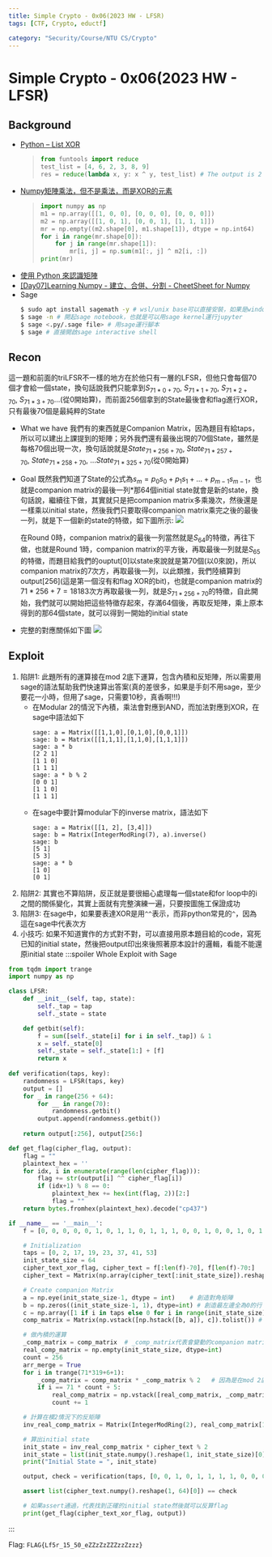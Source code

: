 ```yaml
---
title: Simple Crypto - 0x06(2023 HW - LFSR)
tags: [CTF, Crypto, eductf]

category: "Security/Course/NTU CS/Crypto"
---
```


# Simple Crypto - 0x06(2023 HW - LFSR)
## Background
* [Python – List XOR](https://www.geeksforgeeks.org/python-list-xor/)
    > ```python
    > from funtools import reduce
    > test_list = [4, 6, 2, 3, 8, 9]
    > res = reduce(lambda x, y: x ^ y, test_list) # The output is 2
    > ```
* [Numpy矩陣乘法，但不是乘法，而是XOR的元素](https://www.qiniu.com/qfans/qnso-67006518#comments)
    > ```python
    > import numpy as np
    > m1 = np.array([[1, 0, 0], [0, 0, 0], [0, 0, 0]])
    > m2 = np.array([[1, 0, 1], [0, 0, 1], [1, 1, 1]])
    > mr = np.empty((m2.shape[0], m1.shape[1]), dtype = np.int64)
    > for i in range(mr.shape[0]):
    >     for j in range(mr.shape[1]):
    >         mr[i, j] = np.sum(m1[:, j] ^ m2[i, :])
    > print(mr)
    > ```
* [使用 Python 來認識矩陣](https://pyradise.com/使用-python-來認識矩陣-915376207187)
* [[Day07]Learning Numpy - 建立、合併、分割 - CheetSheet for Numpy](https://ithelp.ithome.com.tw/articles/10203624)
* Sage
    ```bash
    $ sudo apt install sagemath -y # wsl/unix base可以直接安裝，如果是windows要下載sage binary，有1.4GB
    $ sage -n # 開起sage notebook，也就是可以用sage kernel運行jupyter
    $ sage <.py/.sage file> # 用sage運行腳本
    $ sage # 直接開啟sage interactive shell
    ```
## Recon
這一題和前面的triLFSR不一樣的地方在於他只有一層的LFSR，但他只會每個70個才會給一個state，換句話說我們只能拿到$S_{71*0+70},\ S_{71*1+70},\ S_{71*2+70},\ S_{71*3+70}...$(從0開始算)，而前面256個拿到的State最後會和flag進行XOR，只有最後70個是最純粹的State

* What we have
我們有的東西就是Companion Matrix，因為題目有給taps，所以可以建出上課提到的矩陣；另外我們還有最後出現的70個State，雖然是每格70個出現一次，換句話說就是$State_{71*256+70},\ State_{71*257+70},\ State_{71*258+70},\ ...State_{71*325+70}$(從0開始算)
* Goal
既然我們知道了State的公式為$s_m = p_0s_0 + p_1s_1 + … + p_{m-1}s_{m-1}$，也就是companion matrix的最後一列$*$那64個initial state就會是新的state，換句話說，繼續往下做，其實就只是把companion matrix多乘幾次，然後還是一樣乘以initial state，然後我們只要取得companion matrix乘完之後的最後一列，就是下一個新的state的特徵，如下圖所示:
![](https://hackmd.io/_uploads/HkwyVkGx6.jpg)

    在Round 0時，companion matrix的最後一列當然就是$S_{64}$的特徵，再往下做，也就是Round 1時，companion matrix的平方後，再取最後一列就是$S_{65}$的特徵，而題目給我們的ouptut[0]以state來說就是第70個(以0來說)，所以companion matrix的7次方，再取最後一列，以此類推，我們陸續算到output[256](這是第一個沒有和flag XOR的bit)，也就是companion matrix的$71*256+7=18183$次方再取最後一列，就是$S_{71*256+70}$的特徵，自此開始，我們就可以開始把這些特徵存起來，存滿64個後，再取反矩陣，乘上原本得到的那64個state，就可以得到一開始的initial state

* 完整的對應關係如下圖
![](https://hackmd.io/_uploads/SJcl-JGep.jpg)

## Exploit
1. 陷阱1: 此題所有的運算接在mod 2底下運算，包含內積和反矩陣，所以需要用sage的語法幫助我們快速算出答案(真的差很多，如果是手刻不用sage，至少要花一小時，但用了sage，只需要10秒，真香啊!!!)
    * 在Modular 2的情況下內積，乘法會對應到AND，而加法對應到XOR，在sage中語法如下
        ```sage
        sage: a = Matrix([[1,1,0],[0,1,0],[0,0,1]])
        sage: b = Matrix([[1,1,1],[1,1,0],[1,1,1]])
        sage: a * b
        [2 2 1]
        [1 1 0]
        [1 1 1]
        sage: a * b % 2
        [0 0 1]
        [1 1 0]
        [1 1 1]
        ```
    * 在sage中要計算modular下的inverse matrix，語法如下
        ```sage
        sage: a = Matrix([[1, 2], [3,4]])
        sage: b = Matrix(IntegerModRing(7), a).inverse()
        sage: b
        [5 1]
        [5 3]
        sage: a * b
        [1 0]
        [0 1]
        ```
2. 陷阱2: 其實也不算陷阱，反正就是要很細心處理每一個state和for loop中的i之間的關係變化，其實上面就有完整演練一遍，只要按圖施工保證成功
3. 陷阱3: 在sage中，如果要表達XOR是用`^^`表示，而非python常見的`^`，因為這在sage中代表次方
4. 小技巧: 如果不知道實作的方式對不對，可以直接用原本題目給的code，寫死已知的initial state，然後把output印出來後照著原本設計的邏輯，看能不能還原initial state
:::spoiler Whole Exploit with Sage
```python
from tqdm import trange
import numpy as np

class LFSR:
    def __init__(self, tap, state):
        self._tap = tap
        self._state = state

    def getbit(self):
        f = sum([self._state[i] for i in self._tap]) & 1
        x = self._state[0]
        self._state = self._state[1:] + [f]
        return x
    
def verification(taps, key):
    randomness = LFSR(taps, key)
    output = []
    for _ in range(256 + 64):
        for __ in range(70):
            randomness.getbit()
        output.append(randomness.getbit())
    
    return output[:256], output[256:]

def get_flag(cipher_flag, output):
    flag = ""
    plaintext_hex = ''
    for idx, i in enumerate(range(len(cipher_flag))):
        flag += str(output[i] ^^ cipher_flag[i])
        if (idx+1) % 8 == 0:
            plaintext_hex += hex(int(flag, 2))[2:]
            flag = ""
    return bytes.fromhex(plaintext_hex).decode("cp437")

if __name__ == '__main__':
    f = [0, 0, 0, 0, 0, 1, 0, 1, 1, 0, 1, 1, 1, 0, 0, 1, 0, 0, 1, 0, 1, 0, 1, 0, 1, 1, 0, 1, 1, 1, 0, 0, 0, 1, 1, 0, 0, 0, 0, 0, 0, 0, 1, 0, 0, 1, 0, 0, 0, 1, 0, 0, 1, 0, 0, 1, 1, 0, 1, 0, 1, 1, 0, 1, 0, 1, 1, 0, 1, 1, 0, 1, 0, 0, 0, 0, 0, 1, 0, 0, 0, 1, 0, 1, 0, 0, 1, 0, 1, 0, 1, 1, 0, 0, 1, 0, 0, 1, 0, 0, 0, 0, 1, 0, 0, 1, 0, 0, 1, 1, 1, 0, 0, 0, 1, 0, 0, 1, 1, 1, 1, 0, 0, 0, 0, 0, 0, 0, 0, 1, 1, 1, 0, 1, 0, 0, 0, 1, 1, 0, 0, 0, 0, 1, 0, 1, 0, 0, 0, 1, 0, 1, 0, 1, 1, 1, 1, 1, 0, 0, 0, 1, 0, 0, 1, 1, 1, 0, 0, 1, 0, 0, 0, 0, 0, 1, 0, 0, 0, 0, 0, 0, 0, 0, 1, 1, 0, 1, 1, 0, 1, 0, 1, 1, 1, 1, 0, 1, 1, 1, 1, 0, 1, 1, 0, 0, 0, 0, 0, 0, 0, 1, 1, 0, 0, 0, 1, 1, 1, 0, 1, 0, 1, 0, 1, 0, 1, 0, 0, 0, 0, 0, 0, 0, 1, 0, 1, 1, 0, 1, 0, 1, 1, 0, 0, 0, 0, 0, 1, 1, 0, 1, 0, 0, 1, 1, 1, 1, 1, 0, 0, 0, 0, 1, 0, 1, 0, 1, 0, 1, 1, 1, 0, 0, 0, 1, 0, 1, 0, 0, 0, 1, 0, 0, 1, 0, 1, 1, 1, 0, 0, 0, 0, 0, 0, 0, 0, 0, 0, 1, 0, 0, 0, 0, 1, 0, 1, 0, 0, 0, 0, 0, 1, 0, 0, 1, 1, 1, 0, 0, 1, 1, 0, 1, 1, 0]

    # Initialization
    taps = [0, 2, 17, 19, 23, 37, 41, 53]
    init_state_size = 64
    cipher_text_xor_flag, cipher_text = f[:len(f)-70], f[len(f)-70:]
    cipher_text = Matrix(np.array(cipher_text[:init_state_size]).reshape((init_state_size, 1)).tolist())

    # Create companion Matrix
    a = np.eye(init_state_size-1, dtype = int)    # 創造對角矩陣
    b = np.zeros((init_state_size-1, 1), dtype=int) # 創造最左邊全為0的行
    c = np.array([1 if i in taps else 0 for i in range(init_state_size)])   # 創造最後一列的taps
    comp_matrix = Matrix(np.vstack([np.hstack([b, a]), c]).tolist()) # 全部組合起來

    # 做內積的運算
    _comp_matrix = comp_matrix  # _comp_matrix代表會變動的companion matrix
    real_comp_matrix = np.empty(init_state_size, dtype=int)
    count = 256
    arr_merge = True
    for i in trange(71*319+6+1):
        _comp_matrix = comp_matrix * _comp_matrix % 2   # 因為是在mod 2底下處理，所以不是普通的dot運算，乘法對應到AND，加法對應到XOR
        if i == 71 * count + 5:
            real_comp_matrix = np.vstack([real_comp_matrix, _comp_matrix[-1]])
            count += 1

    # 計算在模2情況下的反矩陣
    inv_real_comp_matrix = Matrix(IntegerModRing(2), real_comp_matrix[1:]).inverse()

    # 算出initial state
    init_state = inv_real_comp_matrix * cipher_text % 2
    init_state = list(init_state.numpy().reshape(1, init_state_size)[0])
    print("Initial State = ", init_state)

    output, check = verification(taps, [0, 0, 1, 0, 1, 1, 1, 1, 0, 0, 0, 0, 0, 0, 0, 0, 0, 1, 1, 0, 1, 0, 0, 1, 1, 0, 1, 1, 1, 0, 0, 0, 0, 1, 0, 1, 0, 1, 1, 0, 1, 0, 1, 0, 0, 1, 1, 0, 1, 0, 1, 1, 0, 0, 0, 0, 0, 0, 1, 0, 1, 1, 1, 1])

    assert list(cipher_text.numpy().reshape(1, 64)[0]) == check

    # 如果assert通過，代表找到正確的initial state然後就可以反算flag
    print(get_flag(cipher_text_xor_flag, output))
```
:::

Flag: `FLAG{Lf5r_15_50_eZZzZzZZZzzZzzz}`
